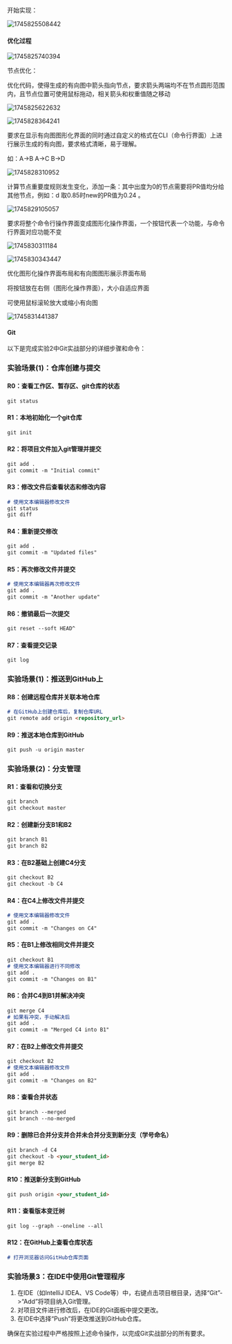 开始实现：

![1745825508442](log.assets/1745825508442.png)

#### 优化过程

![1745825740394](log.assets/1745825740394.png)

节点优化：

优化代码，使得生成的有向图中箭头指向节点，要求箭头两端均不在节点圆形范围内，且节点位置可使用鼠标拖动，相关箭头和权重值随之移动

![1745825622632](log.assets/1745825622632.png)

  ![1745828364241](log.assets/1745828364241.png)

要求在显示有向图图形化界面的同时通过自定义的格式在CLI（命令行界面）上进行展示生成的有向图，要求格式清晰，易于理解。

如：A→B    A→C
B→D   

![1745828310952](log.assets/1745828310952.png)

计算节点重要度规则发生变化，添加一条：其中出度为0的节点需要将PR值均分给其他节点，例如：d 取0.85时new的PR值为0.24 。

![1745829105057](log.assets/1745829105057.png)

要求将整个命令行操作界面变成图形化操作界面，一个按钮代表一个功能，与命令行界面对应功能不变

![1745830311184](log.assets/1745830311184.png)

![1745830343447](log.assets/1745830343447.png)

优化图形化操作界面布局和有向图图形展示界面布局

将按钮放在右侧（图形化操作界面），大小自适应界面

可使用鼠标滚轮放大或缩小有向图

![1745831441387](log.assets/1745831441387.png)





#### Git

以下是完成实验2中Git实战部分的详细步骤和命令：

### 实验场景(1)：仓库创建与提交
#### R0：查看工作区、暂存区、git仓库的状态
```markdown
git status
```

#### R1：本地初始化一个git仓库
```markdown
git init
```

#### R2：将项目文件加入git管理并提交
```markdown
git add .
git commit -m "Initial commit"
```

#### R3：修改文件后查看状态和修改内容
```markdown
# 使用文本编辑器修改文件
git status
git diff
```

#### R4：重新提交修改
```markdown
git add .
git commit -m "Updated files"
```

#### R5：再次修改文件并提交
```markdown
# 使用文本编辑器再次修改文件
git add .
git commit -m "Another update"
```

#### R6：撤销最后一次提交
```markdown
git reset --soft HEAD^
```

#### R7：查看提交记录
```markdown
git log
```

### 实验场景(1)：推送到GitHub上
#### R8：创建远程仓库并关联本地仓库
```markdown
# 在GitHub上创建仓库后，复制仓库URL
git remote add origin <repository_url>
```

#### R9：推送本地仓库到GitHub
```markdown
git push -u origin master
```

### 实验场景(2)：分支管理
#### R1：查看和切换分支
```markdown
git branch
git checkout master
```

#### R2：创建新分支B1和B2
```markdown
git branch B1
git branch B2
```

#### R3：在B2基础上创建C4分支
```markdown
git checkout B2
git checkout -b C4
```

#### R4：在C4上修改文件并提交
```markdown
# 使用文本编辑器修改文件
git add .
git commit -m "Changes on C4"
```

#### R5：在B1上修改相同文件并提交
```markdown
git checkout B1
# 使用文本编辑器进行不同修改
git add .
git commit -m "Changes on B1"
```

#### R6：合并C4到B1并解决冲突
```markdown
git merge C4
# 如果有冲突，手动解决后
git add .
git commit -m "Merged C4 into B1"
```

#### R7：在B2上修改文件并提交
```markdown
git checkout B2
# 使用文本编辑器修改文件
git add .
git commit -m "Changes on B2"
```

#### R8：查看合并状态
```markdown
git branch --merged
git branch --no-merged
```

#### R9：删除已合并分支并合并未合并分支到新分支（学号命名）
```markdown
git branch -d C4
git checkout -b <your_student_id>
git merge B2
```

#### R10：推送新分支到GitHub
```markdown
git push origin <your_student_id>
```

#### R11：查看版本变迁树
```markdown
git log --graph --oneline --all
```

#### R12：在GitHub上查看仓库状态
```markdown
# 打开浏览器访问GitHub仓库页面
```

### 实验场景3：在IDE中使用Git管理程序
1. 在IDE（如IntelliJ IDEA、VS Code等）中，右键点击项目根目录，选择“Git”->“Add”将项目纳入Git管理。
2. 对项目文件进行修改后，在IDE的Git面板中提交更改。
3. 在IDE中选择“Push”将更改推送到GitHub仓库。

确保在实验过程中严格按照上述命令操作，以完成Git实战部分的所有要求。

